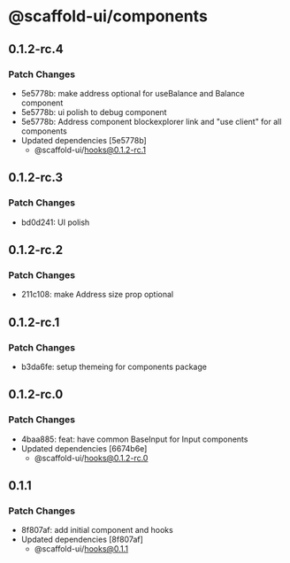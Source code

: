 # @scaffold-ui/components

## 0.1.2-rc.4

### Patch Changes

- 5e5778b: make address optional for useBalance and Balance component
- 5e5778b: ui polish to debug component
- 5e5778b: Address component blockexplorer link and "use client" for all components
- Updated dependencies [5e5778b]
  - @scaffold-ui/hooks@0.1.2-rc.1

## 0.1.2-rc.3

### Patch Changes

- bd0d241: UI polish

## 0.1.2-rc.2

### Patch Changes

- 211c108: make Address size prop optional

## 0.1.2-rc.1

### Patch Changes

- b3da6fe: setup themeing for components package

## 0.1.2-rc.0

### Patch Changes

- 4baa885: feat: have common BaseInput for Input components
- Updated dependencies [6674b6e]
  - @scaffold-ui/hooks@0.1.2-rc.0

## 0.1.1

### Patch Changes

- 8f807af: add initial component and hooks
- Updated dependencies [8f807af]
  - @scaffold-ui/hooks@0.1.1
